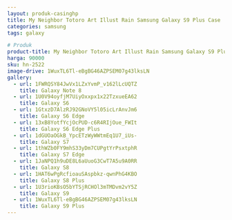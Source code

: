 ```yaml
---
layout: produk-casinghp
title: My Neighbor Totoro Art Illust Rain Samsung Galaxy S9 Plus Case
categories: samsung
tags: galaxy

# Produk
product-title: My Neighbor Totoro Art Illust Rain Samsung Galaxy S9 Plus Case
harga: 90000
sku: hn-2522
image-drive: 1WuxTL6Tl-eBgBG46AZPSEM07g43lksLN
gallery:
  - url: 1FWRQSY84JwVx1LZxYvmP_v162lLcUQTZ
    title: Galaxy Note 8
  - url: 1U0V94oyfjM7UiyOxxpx1x22TzxueEA62
    title: Galaxy S6
  - url: 1GtxzD7AlzRJ92GNoVY5l05icLrAnvJm6
    title: Galaxy S6 Edge
  - url: 13xB8YotfYcjOcPUD-c6R4RIjOue_FWIt
    title: Galaxy S6 Edge Plus
  - url: 1dGUOaOGkB_YpcETzWyWWtmEq1U7_iUs-
    title: Galaxy S7
  - url: 1thWZb0FY9mhS33yDm7CUPgtYrPsxtphR
    title: Galaxy S7 Edge
  - url: 1JaNPQ1h9uDE8L6aUuoG3CwT7A5u9A0RR
    title: Galaxy S8
  - url: 1HAT6wPgRcfioauSAspbkz-qwnPhG4KBO
    title: Galaxy S8 Plus
  - url: 1U3rioKBsO5bYTSjRCHOl3mTMDvm2vY5Z
    title: Galaxy S9
  - url: 1WuxTL6Tl-eBgBG46AZPSEM07g43lksLN
    title: Galaxy S9 Plus
---
```

